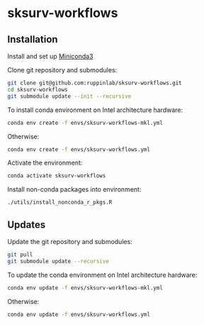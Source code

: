 # sksurv-workflows

## Installation

Install and set up [Miniconda3](https://docs.conda.io/en/latest/miniconda.html)

Clone git repository and submodules:

```bash
git clone git@github.com:ruppinlab/sksurv-workflows.git
cd sksurv-workflows
git submodule update --init --recursive
```

To install conda environment on Intel architecture hardware:

```bash
conda env create -f envs/sksurv-workflows-mkl.yml
```

Otherwise:

```bash
conda env create -f envs/sksurv-workflows.yml
```

Activate the environment:

```bash
conda activate sksurv-workflows
```

Install non-conda packages into environment:

```bash
./utils/install_nonconda_r_pkgs.R
```

## Updates

Update the git repository and submodules:

```bash
git pull
git submodule update --recursive
```

To update the conda environment on Intel architecture hardware:

```bash
conda env update -f envs/sksurv-workflows-mkl.yml
```

Otherwise:

```bash
conda env update -f envs/sksurv-workflows.yml
```

